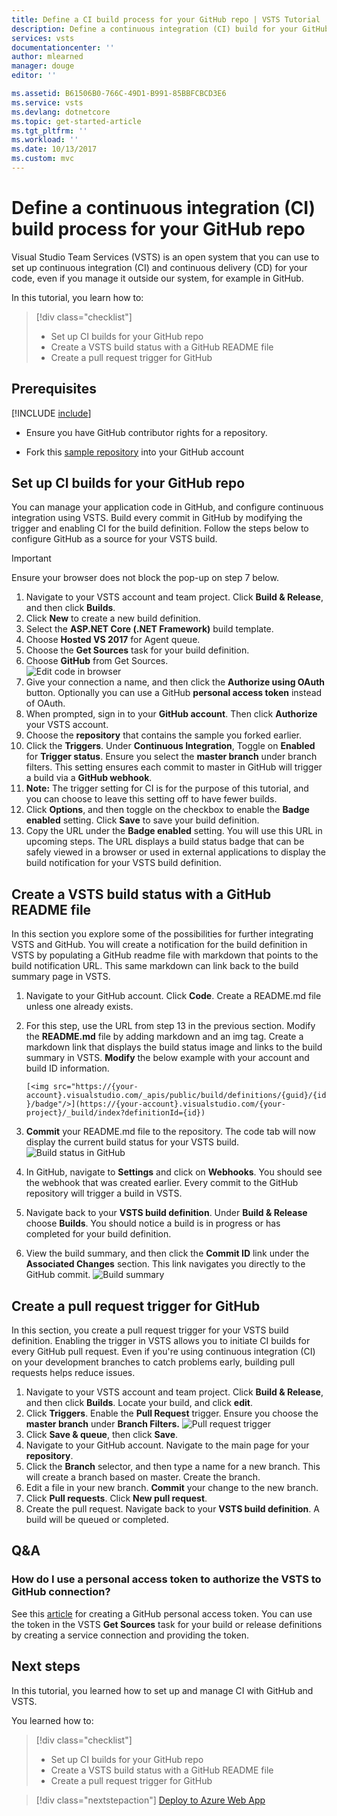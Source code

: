 ```yaml
---
title: Define a CI build process for your GitHub repo | VSTS Tutorial
description: Define a continuous integration (CI) build for your GitHub repo using Visual Studio Team Services
services: vsts
documentationcenter: ''
author: mlearned
manager: douge
editor: ''

ms.assetid: B61506B0-766C-49D1-B991-85BBFCBCD3E6
ms.service: vsts
ms.devlang: dotnetcore
ms.topic: get-started-article
ms.tgt_pltfrm: ''
ms.workload: ''
ms.date: 10/13/2017
ms.custom: mvc
---
```


# Define a continuous integration (CI) build process for your GitHub repo

Visual Studio Team Services (VSTS) is an open system that you can use to set up continuous integration (CI) and continuous delivery (CD) for your code, even if you manage it outside our system, for example in GitHub.

In this tutorial, you learn how to:

> [!div class="checklist"]
> * Set up CI builds for your GitHub repo
> * Create a VSTS build status with a GitHub README file
> * Create a pull request trigger for GitHub

## Prerequisites
[!INCLUDE [include](../_shared/ci-cd-prerequisites-vsts.md)]
*	Ensure you have GitHub contributor rights for a repository.    

*	Fork this [sample repository](https://github.com/adventworks/dotnetcore-sample) into your GitHub account

## Set up CI builds for your GitHub repo

You can manage your application code in GitHub, and configure continuous integration using VSTS.   Build every commit in GitHub by modifying the trigger and enabling CI for the build definition.  Follow the steps below to configure GitHub as a source for your VSTS build. 

> [!IMPORTANT]
> Ensure your browser does not block the pop-up on step 7 below.
  
1. Navigate to your VSTS account and team project.  Click **Build & Release**, and then click **Builds**.
2. Click **New** to create a new build definition.
3. Select the **ASP.NET Core (.NET Framework)** build template.
4. Choose **Hosted VS 2017** for Agent queue.
5. Choose the **Get Sources** task for your build definition.  
6. Choose **GitHub** from Get Sources.    
     ![Edit code in browser](_img/ci-build-github/getsourcesgithub.png)
7.  Give your connection a name, and then click the **Authorize using OAuth** button.  Optionally you can use a GitHub **personal access token** instead of OAuth.
8.  When prompted, sign in to your **GitHub account**.  Then click **Authorize** your VSTS account.
9.  Choose the **repository** that contains the sample you forked earlier.
10.  Click the **Triggers**.  Under **Continuous Integration**, Toggle on **Enabled** for **Trigger status**.  Ensure you select the **master branch** under branch filters.  This setting ensures each commit to master in GitHub will trigger a build via a **GitHub webhook**.  
11.  **Note:** The trigger setting for CI is for the purpose of this tutorial, and you can choose to leave this setting off to have fewer builds.
12.  Click **Options**, and then toggle on the checkbox to enable the **Badge enabled** setting.  Click **Save** to save your build definition.  
13.  Copy the URL under the **Badge enabled** setting.  You will use this URL in upcoming steps.  The URL displays a build status badge that can be safely viewed in a browser or used in external applications to display the build notification for your VSTS build definition.

## Create a VSTS build status with a GitHub README file

In this section you explore some of the possibilities for further integrating VSTS and GitHub.  You will create a notification for the build definition in VSTS by populating a GitHub readme file with markdown that points to the build notification URL.  This same markdown can link back to the build summary page in VSTS.  

1. Navigate to your GitHub account.  Click **Code**.  Create a README.md file unless one already exists.  
2. For this step, use the URL from step 13 in the previous section.  Modify the **README.md** file by adding markdown and an img tag.  Create a markdown link that displays the build status image and links to the build summary in VSTS.  **Modify** the below example with your account and build ID information.

  	`[<img src="https://{your-account}.visualstudio.com/_apis/public/build/definitions/{guid}/{id}/badge"/>](https://{your-account}.visualstudio.com/{your-project}/_build/index?definitionId={id})`
3. **Commit** your README.md file to the repository.  The code tab will now display the current build status for your VSTS build.
    ![Build status in GitHub](_img/ci-build-github/buildstatus.png)
4.  In GitHub, navigate to  **Settings** and click on **Webhooks**.  You should see the webhook that was created earlier.  Every commit to the GitHub repository will trigger a build in VSTS.
5.  Navigate back to your **VSTS build definition**.  Under **Build & Release** choose **Builds**.  You should notice a build is in progress or has completed for your build definition.
6.  View the build summary, and then click the **Commit ID** link under the **Associated Changes** section.  This link navigates you directly to the GitHub commit.
     ![Build summary](_img/ci-build-github/associatedchanges.png)

##  Create a pull request trigger for GitHub

In this section, you create a pull request trigger for your VSTS build definition.  Enabling the trigger in VSTS  allows you to initiate CI builds for every GitHub pull request. Even if you're using continuous integration (CI) on your development branches to catch problems early, building pull requests helps reduce issues.

1.  Navigate to your VSTS account and team project.  Click **Build & Release**, and then click **Builds**.  Locate your build, and click **edit**.
2.  Click **Triggers**.  Enable the **Pull Request** trigger.  Ensure you choose the **master branch** under **Branch Filters.**
    ![Pull request trigger](_img/ci-build-github/pullrequests.png)
3.  Click **Save & queue**, then click **Save**.
4.  Navigate to your GitHub account.  Navigate to the main page for your **repository**.
5.  Click the **Branch** selector, and then type a name for a new branch.  This will create a branch based on master.  Create the branch.
6.  Edit a file in your new branch.  **Commit** your change to the new branch.
7.  Click **Pull requests**.  Click **New pull request**.
8.  Create the pull request.  Navigate back to your **VSTS build definition**.  A build will be queued or completed.

## Q&A

### How do I use a personal access token to authorize the VSTS to GitHub connection?

See this [article](https://help.github.com/articles/creating-a-personal-access-token-for-the-command-line/) for creating a GitHub personal access token.  You can use the token in the VSTS **Get Sources** task for your build or release definitions by creating a service connection and providing the token.



## Next steps

In this tutorial, you learned how to set up and manage CI with GitHub and VSTS.

You learned how to:

> [!div class="checklist"]
> * Set up CI builds for your GitHub repo
> * Create a VSTS build status with a GitHub README file
> * Create a pull request trigger for GitHub

> [!div class="nextstepaction"]
> [Deploy to Azure Web App](../../build-release/apps/cd/deploy-webdeploy-webapps.md)

